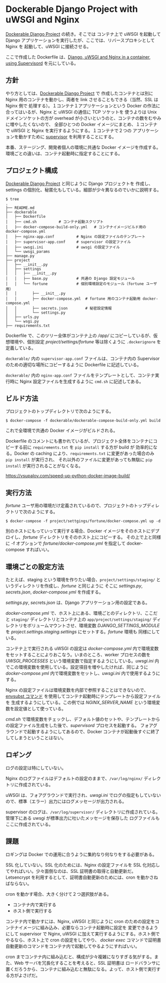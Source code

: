 # Dockerable Django Project with uWSGI and Nginx

[Dockerable Django Project](https://github.com/fortune/django_dockerable_sample) の続き。そこでは
コンテナ上で uWSGI を起動して Django アプリケーションを実行したが、ここでは、リバースプロキシとして Nginx を
起動して、uWSGI に接続させる。

ここで作成した Dockerfile は、[Django, uWSGI and Nginx in a container, using Supervisord](https://github.com/dockerfiles/django-uwsgi-nginx) を元にしている。


## 方針

やり方としては、[Dockerable Django Project](https://github.com/fortune/django_dockerable_sample) で
作成したコンテナとは別に Nginx 用のコンテナを動かし、両者を link させることもできる（当然、SSL は Nginx 側で
処理する）。１コンテナ１アプリケーションという Docker の作法に合ってはいるが、Nginx と uWSGI の通信に TCP ソケットを
使うよりは Unix ドメインソケットの方が overhead が小さいというのと、コンテナの数をむやみに増やしたくないので、
全部ひとつの Docker イメージにまとめ、１コンテナで uWSGI と Nginx を実行するようにする。１コンテナで２つの
アプリケーションを動かすために [supervisor](http://supervisord.org/) を利用することにする。

本番、ステージング、開発者個人の環境に共通な Docker イメージを作成する。環境ごとの違いは、コンテナ起動時に指定することにする。


## プロジェクト構成

[Dockerable Django Project](https://github.com/fortune/django_dockerable_sample) と同じように Django プロジェクトを
作成し、 settings の個別化、秘匿化もしている。細部が少々異なるのでいかに説明する。

```shell
$ tree
.
├── README.md
├── dockerable
│   ├── Dockerfile
│   ├── cmd.sh          # コンテナ起動スクリプト
│   ├── docker-compose-build-only.yml   # コンテナイメージビルド用の docker-compose.yml
│   ├── nginx-app.conf          # Nginx の設定ファイルのテンプレート
│   ├── supervisor-app.conf     # supervisor の設定ファイル
│   ├── uwsgi.ini               # uwsgi の設定ファイル
│   └── uwsgi_params
├── manage.py
├── project
│   ├── __init__.py
│   ├── settings
│   │   ├── __init__.py
│   │   ├── base.py             # 共通の Django 設定モジュール
│   │   └── fortune             # 個別環境設定のモジュール（fortune ユーザ用）
│   │       ├── __init__.py
│   │       ├── docker-compose.yml  # fortune 用のコンテナ起動用 docker-compose.yml
│   │       ├── secrets.json        # 秘密設定情報
│   │       └── settings.py
│   ├── urls.py
│   └── wsgi.py
├── requirements.txt
```

Dockerfile で、このツリー全体がコンテナ上の */app/* にコピーしているが、仮想環境や、個別設定 *project/settings/fortune* 等は除くように
`.dockerignore` を定義している。

`dockerable/` 内の `supervisor-app.conf` ファイルは、コンテナ内の Supervisor のための適切な場所にコピーするように Dockerfile に記述している。

`dockerable/` 内の `nginx-app.conf` ファイルをテンプレートとして、コンテナ実行時に Nginx 設定ファイルを生成するように `cmd.sh` に記述してある。


## ビルド方法

プロジェクトのトップディレクトリで次のようにする。

```shell
$ docker-compose -f dockerable/dockerable-compose-build-only.yml build
```

これで全環境で共通の Docker イメージがビルドされる。

Dockerfile のコメントにも書かれているが、プロジェクト全体をコンテナにコピーする前に `requirements.txt` を `pip install` する方が build が
効率的になる。Docker の caching により、`requirements.txt` に変更があった場合のみ `pip install` が実行され、
それ以外のファイルに変更があっても無駄に `pip install` が実行されることがなくなる。

https://vsupalov.com/speed-up-python-docker-image-build/


## 実行方法

*fortune* ユーザ用の環境だけ定義されているので、プロジェクトのトップディレクトリで次のようにする。

```shell
$ docker-compose -f project/settgings/fortune/docker-compose.yml up -d
```

別のホストにもっていって実行する場合、Docker イメージをそのホストにデプロイし、*fortune* ディレクトリをそのホスト上にコピーする。
その上で上と同様に -f オプションで *fortune/docker-compose.yml* を指定して docker-compose すればいい。


## 環境ごとの設定方法

たとえば、staging という環境を作りたい場合、`project/settings/staging/` というディレクトリを作成し、*fortune* と同じように
そこに *settings.py*, *secrets.json*, *docker-compose.yml* を作成する。

*settings.py*, *secrets.json* は、Django アプリケーション用の設定である。

*docker-compose.yml* で、ホスト上にある、環境ごとのディレクトリ、ここだと `staging/` ディレクトリとコンテナ上の `app/project/settings/staging/`
ディレクトリをボリュームマウントさせ、環境変数 *DJANGO_SETTINGS_MODULE* を *project.settings.staging.settings* にセットする。*fortune* 環境も
同様にしている。

コンテナ上で実行される uWSGI の設定は *docker-compose.yml* 内で環境変数をセットすることによりおこなう。いまのところ、worker プロセスの数を
*UWSGI_PROCESSES* という環境変数で指定するようにしている。*uwsgi.ini* 内でこの環境変数を使用している。設定項目を増やしたければ、同じように
*docker-compose.yml* 内で環境変数をセットし、*uwsgi.ini* 内で使用するようにする。

Nginx の設定ファイルは環境変数を内部で参照することはできないので、[envsubst コマンド](http://manpages.ubuntu.com/manpages/bionic/man1/envsubst.1.html)
を使用してコンテナ起動時にテンプレートから設定ファイルを
生成するようにしている。この例では *NGINX_SERVER_NAME* という環境変数を設定値として使っている。

*cmd.sh* で環境変数をチェックし、デフォルト値のセットや、テンプレートからの設定ファイル生成をした後で、*supervisord* プロセスを起動する。
フォアグラウンドで起動するようにしてあるので、Docker コンテナが起動後すぐに終了してしまうということはない。




## ロギング

ログの設定は特にしていない。

Nginx のログファイルはデフォルトの設定のままで、`/var/log/nginx/` ディレクトリに作成されている。

uWSGI は、フォアグラウンドで実行され、*uwsgi.ini* でログの指定もしていないので、標準（エラー）出力にはログメッセージが出力される。

supervisor のログは、`/var/log/supervisor/` ディレクトリに作成されている。管理下にある uwsgi が標準出力に吐いたメッセージを保存した
ログファイルもここに作成されている。



## 課題

ロギングは Docker での運用に合うように集約なり何なりをする必要がある。

SSL 化していない。SSL 化のためには、Nginx の設定ファイルを SSL 化対応してやればいい。少々面倒なのは、SSL 証明書の取得と自動更新だ。
Letsencrypt を利用するとして、証明書自動更新のためには、cron を動かさねばならない。

cron を動かす場合、大きく分けて２つ選択肢がある。

- コンテナ内で実行する
- ホスト側で実行する

コンテナ内で動かすには、Nginx, uWSGI と同じように cron のための設定をコンテナイメージに組み込み、必要ならコンテナ起動時に設定を
変更できるようにして supervisor で Nginx, uWSGI に加えて実行するようにする。ホスト側でやるなら、ホスト上で cron の設定をしてやり、
*docker exec* コマンドで証明書自動更新のコマンドをコンテナ内で起動してやるようにすればいい。

cron までコンテナ内に組み込むと、構成が少々複雑になりすぎる気がする。また、Web サーバを冗長化することを考えると、SSL 証明書は
ロードバランサに置くだろうから、コンテナに組み込むと無駄になる。よって、ホスト側で実行する方がよさげだ。

